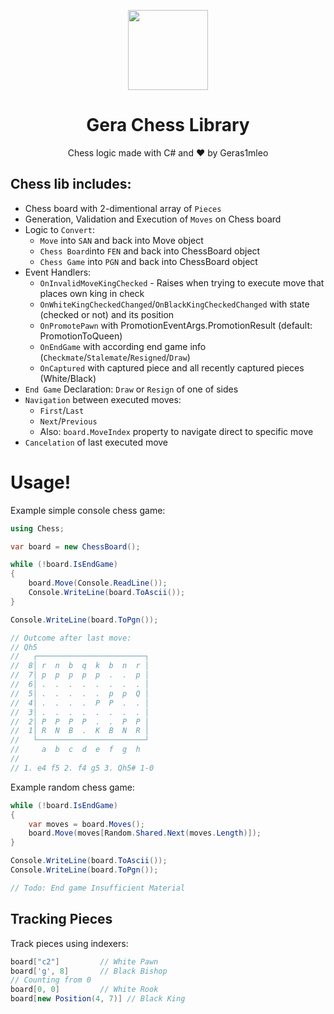<p align="center">
  <img width="128" align="center" src="https://user-images.githubusercontent.com/67554762/152679427-e59a58a8-0a03-449b-9f77-3bb52aed982c.png">
</p>
<h1 align="center">Gera Chess Library</h1>
<div>
	<p align="center">
	  Chess logic made with C# and &hearts; by Geras1mleo
	</p>
</div>


## Chess lib includes:

- Chess board with 2-dimentional array of `Pieces`
- Generation, Validation and Execution of `Moves` on Chess board
- Logic to `Convert`:
  - `Move` into `SAN` and back into Move object
  - `Chess Board`into `FEN` and back into ChessBoard object
  - `Chess Game` into `PGN` and back into ChessBoard object
- Event Handlers:
  -  `OnInvalidMoveKingChecked` - Raises when trying to execute move that places own king in check
  -  `OnWhiteKingCheckedChanged`/`OnBlackKingCheckedChanged` with state (checked or not) and its position
  -  `OnPromotePawn` with PromotionEventArgs.PromotionResult (default: PromotionToQueen)
  -  `OnEndGame` with according end game info (`Checkmate`/`Stalemate`/`Resigned`/`Draw`)
  -  `OnCaptured` with captured piece and all recently captured pieces (White/Black)
- `End Game` Declaration: `Draw` or `Resign` of one of sides
- `Navigation` between executed moves:
  - `First`/`Last`
  - `Next`/`Previous`
  - Also: `board.MoveIndex` property to navigate direct to specific move
- `Cancelation` of last executed move

# Usage!

Example simple console chess game:

```csharp
using Chess;

var board = new ChessBoard();

while (!board.IsEndGame)
{
    board.Move(Console.ReadLine());
    Console.WriteLine(board.ToAscii());
}

Console.WriteLine(board.ToPgn());

// Outcome after last move:
// Qh5
//   ┌────────────────────────┐
//  8│ r  n  b  q  k  b  n  r │
//  7│ p  p  p  p  p  .  .  p │
//  6│ .  .  .  .  .  .  .  . │
//  5│ .  .  .  .  .  p  p  Q │
//  4│ .  .  .  .  P  P  .  . │
//  3│ .  .  .  .  .  .  .  . │
//  2│ P  P  P  P  .  .  P  P │
//  1│ R  N  B  .  K  B  N  R │
//   └────────────────────────┘
//     a  b  c  d  e  f  g  h
//
// 1. e4 f5 2. f4 g5 3. Qh5# 1-0
```

Example random chess game:

```csharp
while (!board.IsEndGame)
{
    var moves = board.Moves();
    board.Move(moves[Random.Shared.Next(moves.Length)]);
}

Console.WriteLine(board.ToAscii());
Console.WriteLine(board.ToPgn());

// Todo: End game Insufficient Material
```


## Tracking Pieces

Track pieces using indexers:

```csharp
board["c2"] 		// White Pawn
board['g', 8] 		// Black Bishop
// Counting from 0
board[0, 0] 		// White Rook
board[new Position(4, 7)] // Black King
```
